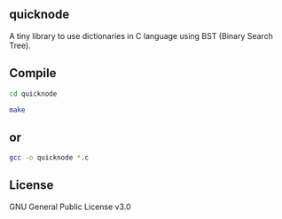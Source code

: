 quicknode
---

A tiny library to use dictionaries in C language using BST (Binary Search Tree). 


Compile
---

```bash
cd quicknode
```

```bash
make
```

or
----

```bash
gcc -o quicknode *.c
```

License
---

GNU General Public License v3.0
